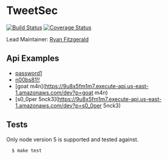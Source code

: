 
# TweetSec

[![Build Status](https://secure.travis-ci.org/ryanfitz/tweetsec.svg)](http://travis-ci.org/ryanfitz/tweetsec)
[![Coverage Status](https://coveralls.io/repos/github/ryanfitz/tweetsec/badge.svg?branch=master)](https://coveralls.io/github/ryanfitz/tweetsec?branch=master)

Lead Maintainer: [Ryan Fitzgerald](https://github.com/ryanfitz)

## Api Examples

* [password1](https://9u8x5fm1m7.execute-api.us-east-1.amazonaws.com/dev?p=password1)
* [n00bs81!!](https://9u8x5fm1m7.execute-api.us-east-1.amazonaws.com/dev?p=n00bs81!!)
* [goat m4n](https://9u8x5fm1m7.execute-api.us-east-1.amazonaws.com/dev?p=goat m4n)
* [s0_0per 5nck3](https://9u8x5fm1m7.execute-api.us-east-1.amazonaws.com/dev?p=s0_0per 5nck3)

## Tests

Only node version 5 is supported and tested against.

```
  $ make test
```